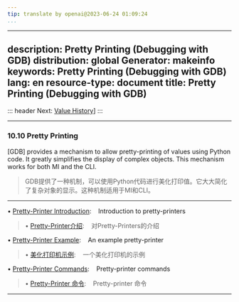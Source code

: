 ```yaml
---
tip: translate by openai@2023-06-24 01:09:24
...
```

---
description: Pretty Printing (Debugging with GDB)
distribution: global
Generator: makeinfo
keywords: Pretty Printing (Debugging with GDB)
lang: en
resource-type: document
title: Pretty Printing (Debugging with GDB)
---
::: header
Next: [Value History](Value-History.html#Value-History)]
:::

---

### 10.10 Pretty Printing


[GDB] provides a mechanism to allow pretty-printing of values using Python code. It greatly simplifies the display of complex objects. This mechanism works for both MI and the CLI.

> GDB提供了一种机制，可以使用Python代码进行美化打印值。它大大简化了复杂对象的显示。这种机制适用于MI和CLI。

---


• [Pretty-Printer Introduction](Pretty_002dPrinter-Introduction.html#Pretty_002dPrinter-Introduction):        Introduction to pretty-printers

> • [Pretty-Printer介绍](Pretty_002dPrinter-Introduction.html#Pretty_002dPrinter-Introduction):        对Pretty-Printers的介绍

• [Pretty-Printer Example](Pretty_002dPrinter-Example.html#Pretty_002dPrinter-Example):                       An example pretty-printer

> • [美化打印机示例](Pretty_002dPrinter-Example.html#Pretty_002dPrinter-Example):                       一个美化打印机的示例

• [Pretty-Printer Commands](Pretty_002dPrinter-Commands.html#Pretty_002dPrinter-Commands):                    Pretty-printer commands

> • [Pretty-Printer 命令](Pretty_002dPrinter-Commands.html#Pretty_002dPrinter-Commands):                    Pretty-printer 命令

---
